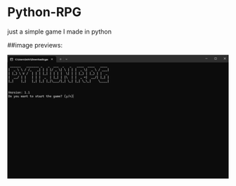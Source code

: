# Python-RPG
just a simple game I made in python

##image previews: 

![startscreen](https://github.com/Wxyce/Python-RPG/blob/main/images/startscreen.png)
